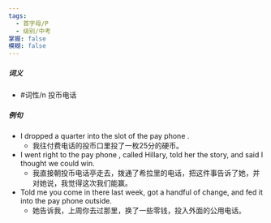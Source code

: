 ```yaml
---
tags:
  - 首字母/P
  - 级别/中考
掌握: false
模糊: false
---
```

##### 词义
- #词性/n  投币电话
##### 例句
- I dropped a quarter into the slot of the pay phone .
	- 我往付费电话的投币口里投了一枚25分的硬币。
- I went right to the pay phone , called Hillary, told her the story, and said I thought we could win.
	- 我直接朝投币电话亭走去，拨通了希拉里的电话，把这件事告诉了她，并对她说，我觉得这次我们能赢。
- Told me you come in there last week, got a handful of change, and fed it into the pay phone outside.
	- 她告诉我，上周你去过那里，换了一些零钱，投入外面的公用电话。
